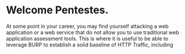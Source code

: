 # Welcome Pentestes.

At some point in your career, you may find yourself attacking a web application or a web service that do not allow you to use traditional web application assessment tools.
This is where it is useful to be able to leverage BURP to establish a solid baseline of HTTP Traffic, including


